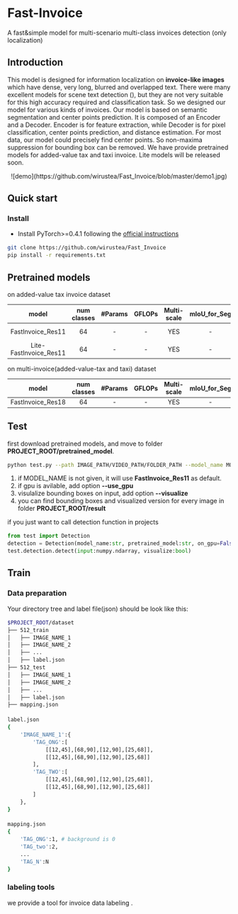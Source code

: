 # Fast-Invoice
A fast&simple model for multi-scenario multi-class invoices detection (only localization)

## Introduction
This model is designed for information localization on **invoice-like images** which have dense, very long, blurred and overlapped text. There were many excellent models for scene text detection (), but they are not very suitable for this high accuracy required and classification task. So we designed our model for various kinds of invoices.
Our model is based on semantic segmentation and center points prediction. It is composed of an Encoder and a Decoder. Encoder is for feature extraction, while Decoder is for pixel classification, center points prediction, and distance estimation. For most data, our model could precisely find center points. So non-maxima suppression for bounding box can be removed. We have provide pretrained models for added-value tax and taxi invoice. Lite models will be released soon.

 <center><p> ![demo](https://github.com/wirustea/Fast_Invoice/blob/master/demo1.jpg) </p></center>

<!-- <img src="https://github.com/wirustea/Fast_Invoice/blob/master/demo1.jpg" width = "200" height = "200"> -->

<!-- <center class="half">
    <img src="https://github.com/wirustea/Fast_Invoice/blob/master/demo1.jpg" width = "200" height = "200">
    <img src="https://github.com/wirustea/Fast_Invoice/blob/master/demo2.jpg" width = "200" height = "200">
</center> -->

## Quick start
### Install
- Install PyTorch>=0.4.1 following the [official instructions](https://pytorch.org/)

````bash
git clone https://github.com/wirustea/Fast_Invoice
pip install -r requirements.txt
````

## Pretrained models
on added-value tax invoice dataset

| model |num classes |#Params | GFLOPs | Multi-scale | mIoU_for_Seg | Link |
| :--: | :--: | :--: | :--: | :--: | :--: |:--: |
| FastInvoice_Res11 | 64 | - | - | YES | - | [BaiDuYun (key:ey4g)](https://pan.baidu.com/s/1UKKf_N_uj8suse3lm2L8Mg) |
| Lite-FastInvoice_Res11 | 64 | - | - | YES | - | - |

on multi-invoice(added-value-tax and taxi) dataset

| model |num classes |#Params | GFLOPs | Multi-scale | mIoU_for_Seg | Link |
| :--: | :--: | :--: | :--: | :--: | :--: |:--: |
| FastInvoice_Res18 | 64 | - | - | YES | - | - |

## Test
first download pretrained models, and move to folder **PROJECT_ROOT/pretrained_model**.
````bash
python test.py --path IMAGE_PATH/VIDEO_PATH/FOLDER_PATH --model_name MODEL_NAME --pretrained_model PTH_NAME
````
1. if MODEL_NAME is not given, it will use **FastInvoice_Res11** as default.
2. if gpu is avilable, add option **--use_gpu**
3. visulalize bounding boxes on input, add option **--visualize**
4. you can find bounding boxes and visualized version for every image in folder **PROJECT_ROOT/result**

if you just want to call detection function in projects
````python
from test import Detection
detection = Detection(model_name:str, pretrained_model:str, on_gpu=False)
test.detection.detect(input:numpy.ndarray, visualize:bool)
````

## Train
### Data preparation
Your directory tree and label file(json) should be look like this:
````bash
$PROJECT_ROOT/dataset
├── 512_train
│   ├── IMAGE_NAME_1
│   ├── IMAGE_NAME_2
│   ├── ...
│   ├── label.json 
├── 512_test
│   ├── IMAGE_NAME_1
│   ├── IMAGE_NAME_2
│   ├── ...
│   ├── label.json 
├── mapping.json

label.json
{
    'IMAGE_NAME_1':{
        'TAG_ONG':[
            [[12,45],[68,90],[12,90],[25,68]],
            [[12,45],[68,90],[12,90],[25,68]]
        ],
        'TAG_TWO':[
            [[12,45],[68,90],[12,90],[25,68]],
            [[12,45],[68,90],[12,90],[25,68]]
        ]
    },
}

mapping.json
{
    'TAG_ONG':1, # background is 0
    'TAG_two':2,
    ...
    'TAG_N':N
}
````
### labeling tools
we provide a tool for invoice data labeling .